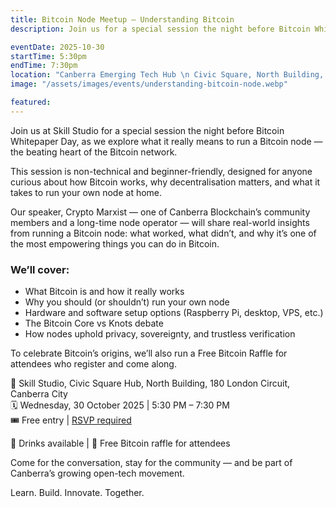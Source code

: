 ```yaml
---
title: Bitcoin Node Meetup — Understanding Bitcoin
description: Join us for a special session the night before Bitcoin Whitepaper Day, as we explore what it really means to run a Bitcoin node — the beating heart of the Bitcoin network...

eventDate: 2025-10-30
startTime: 5:30pm
endTime: 7:30pm
location: "Canberra Emerging Tech Hub \n Civic Square, North Building, 180 London Circuit, Canberra"
image: "/assets/images/events/understanding-bitcoin-node.webp"

featured: 
---
```


Join us at Skill Studio for a special session the night before Bitcoin Whitepaper Day, as we explore what it really means to run a Bitcoin node — the beating heart of the Bitcoin network.

This session is non-technical and beginner-friendly, designed for anyone curious about how Bitcoin works, why decentralisation matters, and what it takes to run your own node at home.

Our speaker, Crypto Marxist — one of Canberra Blockchain’s community members and a long-time node operator — will share real-world insights from running a Bitcoin node: what worked, what didn’t, and why it’s one of the most empowering things you can do in Bitcoin.

### We’ll cover:

- What Bitcoin is and how it really works   
- Why you should (or shouldn’t) run your own node   
- Hardware and software setup options (Raspberry Pi, desktop, VPS, etc.)   
- The Bitcoin Core vs Knots debate   
- How nodes uphold privacy, sovereignty, and trustless verification

To celebrate Bitcoin’s origins, we’ll also run a Free Bitcoin Raffle for attendees who register and come along.

📍 Skill Studio, Civic Square Hub, North Building, 180 London Circuit, Canberra City   
🗓️ Wednesday, 30 October 2025 | 5:30 PM – 7:30 PM   
🎟️ Free entry | [RSVP required](https://www.meetup.com/canberra-blockchain-community/events/311562665/?aff=cbret3web)

🍺 Drinks available | 🎁 Free Bitcoin raffle for attendees

Come for the conversation, stay for the community — and be part of Canberra’s growing open-tech movement.

Learn. Build. Innovate. Together.